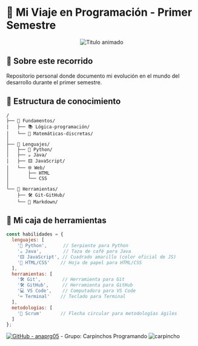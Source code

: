 # 🌱 Mi Viaje en Programación - Primer Semestre

<div align="center">
  <img src="https://readme-typing-svg.demolab.com?font=Fira+Code&weight=600&size=22&duration=3000&pause=500&color=58A6FF&width=435&lines=De+novato+a+programador" alt="Titulo animado">
</div>

## 📖 Sobre este recorrido
Repositorio personal donde documento mi evolución en el mundo del desarrollo durante el primer semestre.

## 🌳 Estructura de conocimiento
```plaintext
/
├── 📁 Fundamentos/
│   ├── 📚 Lógica-programación/
│   └── 🧮 Matemáticas-discretas/
│
├── 📁 Lenguajes/
│   ├── 🐍 Python/
│   ├── ☕ Java/
│   ├── 🟨 JavaScript/
│   └── 🌐 Web/
│       ├── HTML
│       └── CSS
│
└── 📁 Herramientas/
    ├── 🛠️ Git-GitHub/
    └── 📝 Markdown/
```

## 🧠 Mi caja de herramientas
```javascript
const habilidades = {
  lenguajes: [
    '🐍 Python',      // Serpiente para Python
    '☕ Java',        // Taza de café para Java
    '🟨 JavaScript', // Cuadrado amarillo (color oficial de JS)
    '📄 HTML/CSS'    // Hoja de papel para HTML/CSS
  ],
  herramientas: [
    '🛠️ Git',        // Herramienta para Git
    '🛠️ GitHub',     // Herramienta para GitHub
    '💻 VS Code',    // Computadora para VS Code
    '⌨️ Terminal'    // Teclado para Terminal
  ],
  metodologías: [
    '🔄 Scrum'       // Flecha circular para metodologías ágiles
  ]
};
```

[![GitHub - anaprg05](https://img.shields.io/badge/GitHub-anaprg05-blue?logo=github)](https://github.com/anaprg05)  - Grupo: Carpinchos Programando ![carpincho](https://github.com/user-attachments/assets/34c61984-7f45-403c-a3ae-a57dd16a27bf)
